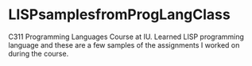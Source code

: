 # LISPsamplesfromProgLangClass
C311 Programming Languages Course at IU.  Learned LISP programming language and these are a few samples of the assignments I worked on during the course.

